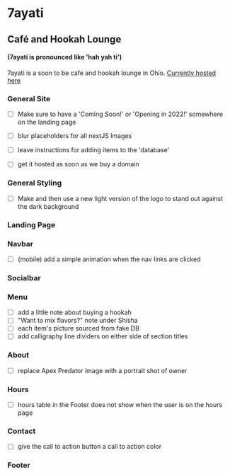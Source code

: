 # 7ayati

## Café and Hookah Lounge

#### (7ayati is pronounced like 'hah yah ti')
7ayati is a soon to be cafe and hookah lounge in Ohio.
[Currently hosted here](https://7ayati.vercel.app/)
<br>

### General Site
- [ ] Make sure to have a 'Coming Soon!' or 'Opening in 2022!' somewhere on the landing page
- [ ] blur placeholders for all nextJS Images
- [ ] leave instructions for adding items to the 'database'
- [ ] get it hosted as soon as we buy a domain


### General Styling
- [ ] Make and then use a new light version of the logo to stand out against the dark background

### Landing Page
### Navbar
-   [ ] (mobile) add a simple animation when the nav links are clicked

### Socialbar

### Menu
- [ ] add a little note about buying a hookah
- [ ] "Want to mix flavors?" note under Shisha
- [ ] each item's picture sourced from fake DB
- [ ] add calligraphy line dividers on either side of section titles

### About
- [ ] replace Apex Predator image with a portrait shot of owner

### Hours
- [ ] hours table in the Footer does not show when the user is on the hours page

### Contact
- [ ] give the call to action button a call to action color

### Footer
